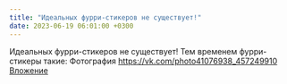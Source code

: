 ```yaml
---
title: "Идеальных фурри-стикеров не существует!"
date: 2023-06-19 06:01:00 +0300
---
```


Идеальных фурри-стикеров не существует!
Тем временем фурри-стикеры такие:
Фотография
<a class="vk-attach" href="https://vk.com/photo41076938_457249910">https://vk.com/photo41076938_457249910</a>
<a class="vk-attach" href="https://vk.com/photo41076938_457249910">Вложение</a>
